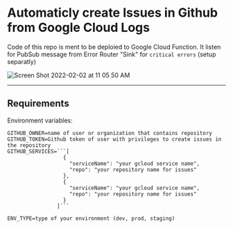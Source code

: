 # Automaticly create Issues in Github from Google Cloud Logs 

Code of this repo is ment to be deploied to Google Cloud Function. 
It listen for PubSub message from Error Router "Sink" for `critical errors` (setup separatly)

![Screen Shot 2022-02-02 at 11 05 50 AM](https://user-images.githubusercontent.com/2000153/152116243-c022ea61-d5f1-4a92-b314-b7b2cea5f977.png)


___
## Requirements
Environment variables:
```
GITHUB_OWNER=name of user or organization that contains repository
GITHUB_TOKEN=Github token of user with privileges to create issues in the repository
GITHUB_SERVICES=```[
                  {
                    "serviceName": "your gcloud service name",
                    "repo": "your repository name for issues"
                  }, 
                  {
                    "serviceName": "your gcloud service name",
                    "repo": "your repository name for issues"
                  }
                ]```
 
ENV_TYPE=type of your environment (dev, prod, staging)
```

